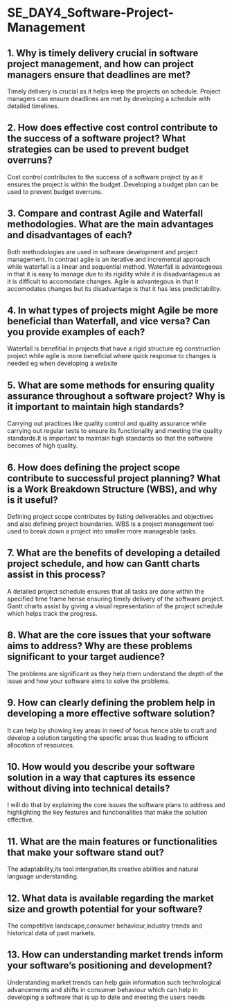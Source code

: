 # SE_DAY4_Software-Project-Management
## 1. Why is timely delivery crucial in software project management, and how can project managers ensure that deadlines are met?
Timely delivery is crucial as it helps keep the projects on schedule. Project managers can ensure deadlines are met by developing a schedule with detailed timelines.

## 2. How does effective cost control contribute to the success of a software project? What strategies can be used to prevent budget overruns?
Cost control contributes to the success of a software project by as it ensures the project is within the budget .Developing a budget plan can be used to prevent budget overruns.

## 3. Compare and contrast Agile and Waterfall methodologies. What are the main advantages and disadvantages of each?
Both methodologies are used in software  development and project management. In contrast agile is an iterative and incremental approach while waterfall is a linear and sequential method. Waterfall is advantegeous in that  it is easy to manage due to its rigidity while it is disadvantageous as it is difficult to accomodate changes. Agile is advantegous in that it accomodates changes but its disadvantage is that it has less predictability.

## 4. In what types of projects might Agile be more beneficial than Waterfall, and vice versa? Can you provide examples of each?
Waterfall is benefitial in projects that have a rigid structure eg construction project while agile is more beneficial where quick response to changes is needed eg when developing a website

## 5. What are some methods for ensuring quality assurance throughout a software project? Why is it important to maintain high standards?
Carrying out practices like quality control and quality assurance  while carrying out regular tests to ensure its functionality and meeting the quality standards.It is important to maintain high standards so that the software becomes of high quality.

## 6. How does defining the project scope contribute to successful project planning? What is a Work Breakdown Structure (WBS), and why is it useful?
Defining project scope contributes by listing deliverables and objectives and also defining project boundaries. WBS is a project management tool used to break down a project into smaller more manageable tasks.

## 7. What are the benefits of developing a detailed project schedule, and how can Gantt charts assist in this process?
A detailed project schedule ensures that all tasks are done within the specified time frame hense ensuring timely delivery of the software project. Gantt charts assist by giving a visual representation of the project schedule which helps track the progress.

## 8. What are the core issues that your software aims to address? Why are these problems significant to your target audience?
The problems are significant as they help them understand the depth of the issue and how your software aims to solve the problems.

## 9. How can clearly defining the problem help in developing a more effective software solution?
It can help by showing key areas in need of focus hence able to craft and develop a solution targeting the specific areas thus leading to efficient allocation of resources.

## 10. How would you describe your software solution in a way that captures its essence without diving into technical details?
I will do that by explaining the core issues the software plans to address and highlighting the key features and functionalities that make the solution effective.

## 11. What are the main features or functionalities that make your software stand out?
The adaptability,its tool intergration,its creative abilities and natural language understanding.

## 12. What data is available regarding the market size and growth potential for your software?
The competitive landscape,consumer behaviour,industry trends and historical data of past markets.

## 13. How can understanding market trends inform your software’s positioning and development?
Understanding market trends can help gain information such technological advancements and shifts in consumer behaviour which can help in developing a software that is up to date and meeting the users needs
